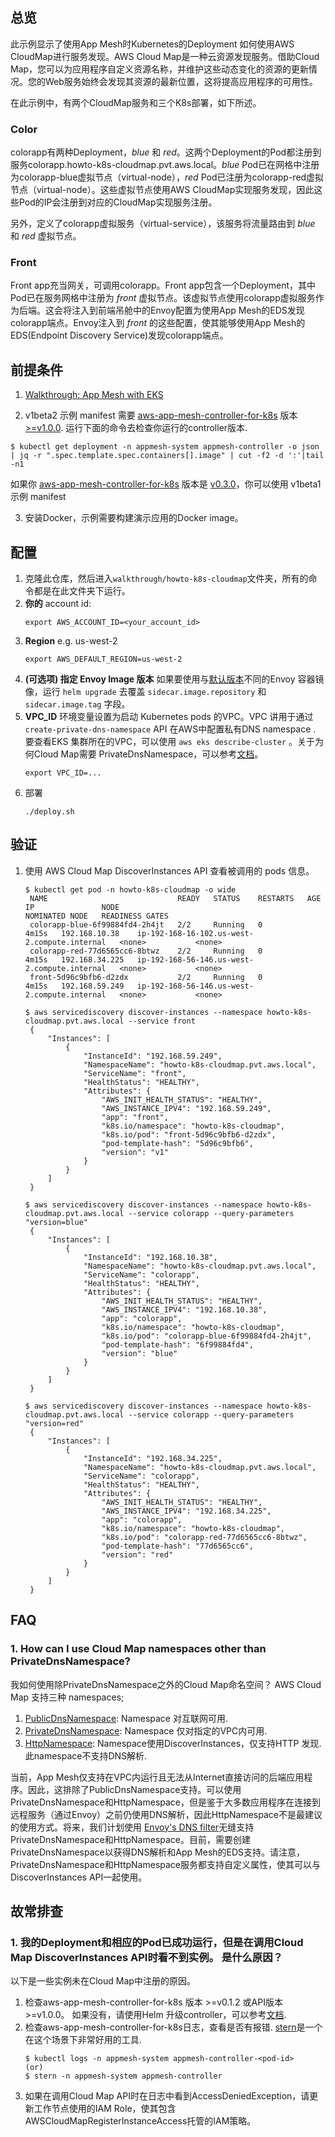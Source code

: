 ## 总览
此示例显示了使用App Mesh时Kubernetes的Deployment 如何使用AWS CloudMap进行服务发现。AWS Cloud Map是一种云资源发现服务。借助Cloud Map，您可以为应用程序自定义资源名称，并维护这些动态变化的资源的更新情况。您的Web服务始终会发现其资源的最新位置，这将提高应用程序的可用性。

在此示例中，有两个CloudMap服务和三个K8s部署，如下所述。

### Color

colorapp有两种Deployment，_blue_ 和 _red_。这两个Deployment的Pod都注册到服务colorapp.howto-k8s-cloudmap.pvt.aws.local。_blue_ Pod已在网格中注册为colorapp-blue虚拟节点（virtual-node），_red_ Pod已注册为colorapp-red虚拟节点（virtual-node）。这些虚拟节点使用AWS CloudMap实现服务发现，因此这些Pod的IP会注册到对应的CloudMap实现服务注册。

另外，定义了colorapp虚拟服务（virtual-service），该服务将流量路由到 _blue_ 和 _red_ 虚拟节点。

### Front

Front app充当网关，可调用colorapp。Front app包含一个Deployment，其中Pod已在服务网格中注册为 _front_ 虚拟节点。该虚拟节点使用colorapp虚拟服务作为后端。这会将注入到前端吊舱中的Envoy配置为使用App Mesh的EDS发现colorapp端点。Envoy注入到 _front_ 的这些配置，使其能够使用App Mesh的EDS(Endpoint Discovery Service)发现colorapp端点。

## 前提条件
1. [Walkthrough: App Mesh with EKS](../eks/)

2. v1beta2 示例 manifest 需要 [aws-app-mesh-controller-for-k8s](https://github.com/aws/aws-app-mesh-controller-for-k8s) 版本 [>=v1.0.0](https://github.com/aws/aws-app-mesh-controller-for-k8s/releases/tag/v1.0.0). 运行下面的命令去检查你运行的controller版本.
```
$ kubectl get deployment -n appmesh-system appmesh-controller -o json | jq -r ".spec.template.spec.containers[].image" | cut -f2 -d ':'|tail -n1
```

如果你 [aws-app-mesh-controller-for-k8s](https://github.com/aws/aws-app-mesh-controller-for-k8s) 版本是 [v0.3.0](https://github.com/aws/aws-app-mesh-controller-for-k8s/blob/legacy-controller/CHANGELOG.md)，你可以使用 v1beta1 示例 manifest

3. 安装Docker，示例需要构建演示应用的Docker image。

## 配置

1. 克隆此仓库，然后进入`walkthrough/howto-k8s-cloudmap`文件夹，所有的命令都是在此文件夹下运行。
2. **你的** account id:
    ```
    export AWS_ACCOUNT_ID=<your_account_id>
    ```
3. **Region** e.g. us-west-2
    ```
    export AWS_DEFAULT_REGION=us-west-2
    ```
4. **(可选项) 指定 Envoy Image 版本** 如果要使用与[默认版本](https://github.com/aws/eks-charts/tree/master/stable/appmesh-controller#configuration)不同的Envoy 容器镜像，运行 `helm upgrade` 去覆盖 `sidecar.image.repository` 和 `sidecar.image.tag` 字段。
5. **VPC_ID** 环境变量设置为启动 Kubernetes pods 的VPC。VPC 讲用于通过`create-private-dns-namespace` API 在AWS中配置私有DNS namespace . 要查看EKS 集群所在的VPC，可以使用 `aws eks describe-cluster` 。关于为何Cloud Map需要 PrivateDnsNamespace，可以参考[文档](#1-how-can-i-use-cloud-map-namespaces-other-than-privatednsnamespace)。
    ```
    export VPC_ID=...
    ```
6. 部署
    ```.
    ./deploy.sh
    ```

## 验证

1. 使用 AWS Cloud Map DiscoverInstances API 查看被调用的 pods 信息。
   ```
   $ kubectl get pod -n howto-k8s-cloudmap -o wide
    NAME                             READY   STATUS    RESTARTS   AGE     IP               NODE                                           NOMINATED NODE   READINESS GATES
    colorapp-blue-6f99884fd4-2h4jt   2/2     Running   0          4m15s   192.168.10.38    ip-192-168-16-102.us-west-2.compute.internal   <none>           <none>
    colorapp-red-77d6565cc6-8btwz    2/2     Running   0          4m15s   192.168.34.225   ip-192-168-56-146.us-west-2.compute.internal   <none>           <none>
    front-5d96c9bfb6-d2zdx           2/2     Running   0          4m15s   192.168.59.249   ip-192-168-56-146.us-west-2.compute.internal   <none>           <none>

   $ aws servicediscovery discover-instances --namespace howto-k8s-cloudmap.pvt.aws.local --service front
    {
        "Instances": [
            {
                "InstanceId": "192.168.59.249",
                "NamespaceName": "howto-k8s-cloudmap.pvt.aws.local",
                "ServiceName": "front",
                "HealthStatus": "HEALTHY",
                "Attributes": {
                    "AWS_INIT_HEALTH_STATUS": "HEALTHY",
                    "AWS_INSTANCE_IPV4": "192.168.59.249",
                    "app": "front",
                    "k8s.io/namespace": "howto-k8s-cloudmap",
                    "k8s.io/pod": "front-5d96c9bfb6-d2zdx",
                    "pod-template-hash": "5d96c9bfb6",
                    "version": "v1"
                }
            }
        ]
    }

   $ aws servicediscovery discover-instances --namespace howto-k8s-cloudmap.pvt.aws.local --service colorapp --query-parameters "version=blue"
    {
        "Instances": [
            {
                "InstanceId": "192.168.10.38",
                "NamespaceName": "howto-k8s-cloudmap.pvt.aws.local",
                "ServiceName": "colorapp",
                "HealthStatus": "HEALTHY",
                "Attributes": {
                    "AWS_INIT_HEALTH_STATUS": "HEALTHY",
                    "AWS_INSTANCE_IPV4": "192.168.10.38",
                    "app": "colorapp",
                    "k8s.io/namespace": "howto-k8s-cloudmap",
                    "k8s.io/pod": "colorapp-blue-6f99884fd4-2h4jt",
                    "pod-template-hash": "6f99884fd4",
                    "version": "blue"
                }
            }
        ]
    }

   $ aws servicediscovery discover-instances --namespace howto-k8s-cloudmap.pvt.aws.local --service colorapp --query-parameters "version=red"
    {
        "Instances": [
            {
                "InstanceId": "192.168.34.225",
                "NamespaceName": "howto-k8s-cloudmap.pvt.aws.local",
                "ServiceName": "colorapp",
                "HealthStatus": "HEALTHY",
                "Attributes": {
                    "AWS_INIT_HEALTH_STATUS": "HEALTHY",
                    "AWS_INSTANCE_IPV4": "192.168.34.225",
                    "app": "colorapp",
                    "k8s.io/namespace": "howto-k8s-cloudmap",
                    "k8s.io/pod": "colorapp-red-77d6565cc6-8btwz",
                    "pod-template-hash": "77d6565cc6",
                    "version": "red"
                }
            }
        ]
    }
   ```

## FAQ
### 1. How can I use Cloud Map namespaces other than PrivateDnsNamespace?
我如何使用除PrivateDnsNamespace之外的Cloud Map命名空间？
AWS Cloud Map 支持三种 namespaces;
1. [PublicDnsNamespace](https://docs.aws.amazon.com/cloud-map/latest/api/API_CreatePublicDnsNamespace.html): Namespace 对互联网可用.
2. [PrivateDnsNamespace](https://docs.aws.amazon.com/cloud-map/latest/api/API_CreatePrivateDnsNamespace.html): Namespace 仅对指定的VPC内可用.
3. [HttpNamespace](https://docs.aws.amazon.com/cloud-map/latest/api/API_CreateHttpNamespace.html): Namespace使用DiscoverInstances，仅支持HTTP 发现. 此namespace不支持DNS解析.

当前，App Mesh仅支持在VPC内运行且无法从Internet直接访问的后端应用程序。因此，这排除了PublicDnsNamespace支持。可以使用PrivateDnsNamespace和HttpNamespace，但是鉴于大多数应用程序在连接到远程服务（通过Envoy）之前仍使用DNS解析，因此HttpNamespace不是最建议的使用方式。将来，我们计划使用 [Envoy's DNS filter](https://github.com/envoyproxy/envoy/issues/6748)无缝支持PrivateDnsNamespace和HttpNamespace。目前，需要创建PrivateDnsNamespace以获得DNS解析和App Mesh的EDS支持。请注意，PrivateDnsNamespace和HttpNamespace服务都支持自定义属性，使其可以与DiscoverInstances API一起使用。

## 故常排查
### 1. 我的Deployment和相应的Pod已成功运行，但是在调用Cloud Map DiscoverInstances API时看不到实例。 是什么原因？
以下是一些实例未在Cloud Map中注册的原因。
1. 检查aws-app-mesh-controller-for-k8s 版本 >=v0.1.2 或API版本 >=v1.0.0。 如果没有，请使用Helm 升级controller，可以参考[文档](https://github.com/aws/eks-charts).
2. 检查aws-app-mesh-controller-for-k8s日志，查看是否有报错. [stern](https://github.com/wercker/stern)是一个在这个场景下非常好用的工具.
   ```
   $ kubectl logs -n appmesh-system appmesh-controller-<pod-id>
   (or)
   $ stern -n appmesh-system appmesh-controller
   ```
3. 如果在调用Cloud Map API时在日志中看到AccessDeniedException，请更新工作节点使用的IAM Role，使其包含AWSCloudMapRegisterInstanceAccess托管的IAM策略。
